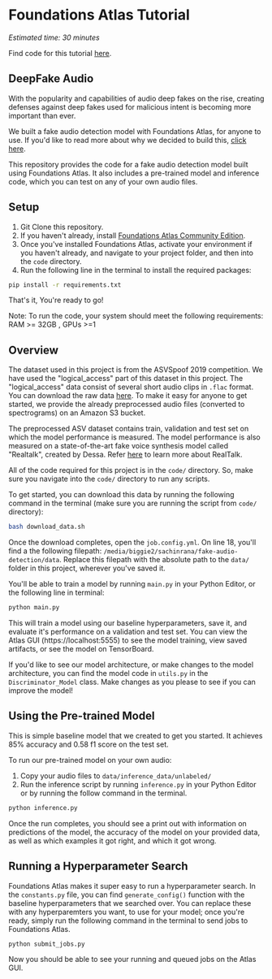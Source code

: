 # Foundations Atlas Tutorial

*Estimated time: 30 minutes*

Find code for this tutorial [here](https://github.com/dessa-public/fake-voice-detection).

## DeepFake Audio 

With the popularity and capabilities of audio deep fakes on the rise, creating defenses against deep fakes used for malicious 
intent is becoming more important than ever. 

We built a fake audio detection model with Foundations Atlas, for anyone to use. 
If you'd like to read more about why we decided to build this, [click here](https://medium.com/@dessa_/detecting-audio-deepfakes-f2edfd8e2b35).

This repository provides the code for a fake audio detection model built using Foundations Atlas. 
It also includes a pre-trained model and inference code, which you can test on any of your own audio files. 

## Setup 
1. Git Clone this repository.
2. If you haven't already, install [Foundations Atlas Community Edition](https://www.atlas.dessa.com/?u=fakeaudio).
3. Once you've installed Foundations Atlas, activate your environment if you haven't already, and navigate to your project folder, and 
then into the `code` directory.
4. Run the following line in the terminal to install the required packages: 

```bash
pip install -r requirements.txt
```

That's it, You're ready to go!

Note: To run the code, your system should meet the following requirements: 
RAM >= 32GB , GPUs >=1

## Overview
The dataset used in this project is from the ASVSpoof 2019 competition. We have used the "logical_access" part of this dataset in this project. The "logical_access" data consist of several short audio clips in `.flac` format. You can download the raw data [here](https://datashare.is.ed.ac.uk/handle/10283/3336). To make it easy for anyone to get started, we provide the already preprocessed audio files (converted to spectrograms) on an Amazon S3 bucket. 

The preprocessed ASV dataset contains train, validation and test set on which the model performance is measured. The model performance is also measured on a state-of-the-art fake voice synthesis model called "Realtalk", created by Dessa. Refer [here](https://medium.com/dessa-news/real-talk-speech-synthesis-5dd0897eef7f) to learn more about RealTalk. 

All of the code required for this project is in the `code/` directory. So, make sure you navigate into the `code/` directory to run any scripts.

To get started, you can download 
this data by running the following command in the terminal (make sure you are running the script from `code/` directory):

```bash
bash download_data.sh
```

Once the download completes, open the `job.config.yml`. 
On line 18, you'll find a the following filepath: `/media/biggie2/sachinrana/fake-audio-detection/data`.
Replace this filepath with the absolute path to the `data/` folder in this project, wherever you've saved it. 

You'll be able to train a model by running `main.py` in your Python Editor, or the following 
line in terminal:

```bash
python main.py
```

This will train a model using our baseline hyperparameters, save it, and evaluate it's performance on a validation and test set. 
You can view the  Atlas GUI (https://localhost:5555) to see the model training, view saved artifacts, or see the model on TensorBoard. 

If you'd like to see our model architecture, or make changes to the model architecture, you can find the model code in `utils.py` in 
the `Discriminator_Model` class. Make changes as you please to see if you can improve the model!


## Using the Pre-trained Model 

This is simple baseline model that we created to get you started. It achieves 85% accuracy and 0.58 f1 score on the test set.

To run our pre-trained model on your own audio:
1. Copy your audio files to `data/inference_data/unlabeled/` 
2. Run the inference script by running `inference.py` in your Python Editor or by running the follow command in the terminal.

```bash
python inference.py
``` 

Once the run completes, you should see a print out with information on predictions of the model, the accuracy of the model on 
your provided data, as well as which examples it got right, and which it got wrong. 



## Running a Hyperparameter Search

Foundations Atlas makes it super easy to run a hyperparameter search. In the `constants.py` file, you can find `generate_config()` function  with the baseline hyperparameters that we searched over. You can replace these with any hyperparemters you want, to use for your model; once 
you're ready, simply run the following command in the terminal to send jobs to Foundations Atlas. 

```bash
python submit_jobs.py
```

Now you should be able to see your running and queued jobs on the Atlas GUI. 

